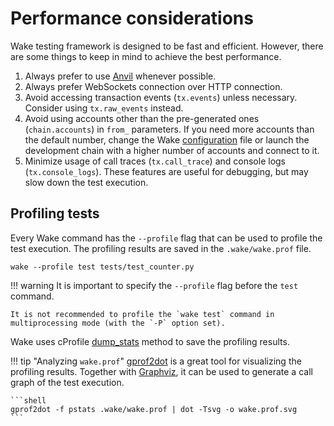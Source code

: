 # Performance considerations

Wake testing framework is designed to be fast and efficient. However, there are some things to keep in mind to achieve the best performance.

1. Always prefer to use [Anvil](https://github.com/foundry-rs/foundry/tree/master/crates/anvil) whenever possible.
2. Always prefer WebSockets connection over HTTP connection.
3. Avoid accessing transaction events (`tx.events`) unless necessary. Consider using `tx.raw_events` instead.
4. Avoid using accounts other than the pre-generated ones (`chain.accounts`) in `from_` parameters. If you need more accounts than the default number, change the Wake [configuration](../configuration.md) file or launch the development chain with a higher number of accounts and connect to it.
5. Minimize usage of call traces (`tx.call_trace`) and console logs (`tx.console_logs`). These features are useful for debugging, but may slow down the test execution.

## Profiling tests

Every Wake command has the `--profile` flag that can be used to profile the test execution. The profiling results are saved in the `.wake/wake.prof` file.

```shell
wake --profile test tests/test_counter.py
```

!!! warning
    It is important to specify the `--profile` flag before the `test` command.
    
    It is not recommended to profile the `wake test` command in multiprocessing mode (with the `-P` option set).

Wake uses cProfile [dump_stats](https://docs.python.org/3/library/profile.html#profile.Profile.dump_stats) method to save the profiling results.

!!! tip "Analyzing `wake.prof`"
    [gprof2dot](https://github.com/jrfonseca/gprof2dot) is a great tool for visualizing the profiling results.
    Together with [Graphviz](https://graphviz.org/), it can be used to generate a call graph of the test execution.
    
    ```shell
    gprof2dot -f pstats .wake/wake.prof | dot -Tsvg -o wake.prof.svg
    ```
